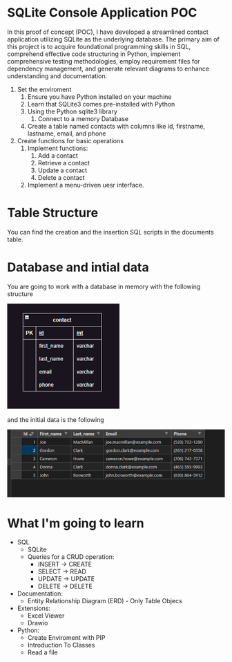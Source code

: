 # SQLite Console Application POC

In this proof of concept (POC), I have developed a streamlined contact application utilizing SQLite as the underlying database. The primary aim of this project is to acquire foundational programming skills in SQL, comprehend effective code structuring in Python, implement comprehensive testing methodologies, employ requirement files for dependency management, and generate relevant diagrams to enhance understanding and documentation.

1. Set the enviroment
    1. Ensure you have Python installed on your machine
    1. Learn that SQLite3 comes pre-installed with Python
    1. Using the Python sqlite3 library
        1. Connect to a memory Database 
    1. Create a table named contacts with columns like id, firstname, lastname, email, and phone
&nbsp;     
 1. Create functions for basic operations
    1. Implement functions:
        1. Add a contact
        1. Retrieve a contact
        1. Update a contact 
        1. Delete a contact
    2. Implement a menu-driven uesr interface.

# Table Structure

You can find the creation and the insertion SQL scripts in the documents table.

# Database and intial data 

You are going to work with a database in memory with the following structure

![Table](.\documents\database_diagram.png)
        
and the initial data is the following

![Data](.\documents\data.png)

# What I'm going to learn
- SQL
    - SQLite
    - Queries for a CRUD operation:
        - INSERT -> CREATE
        - SELECT -> READ
        - UPDATE -> UPDATE
        - DELETE -> DELETE
- Documentation:
    - Entity Relationship Diagram (ERD) - Only Table Objecs
- Extensions: 
    - Excel Viewer
    - Drawio
- Python: 
    - Create Enviroment with PIP
    - Introduction To Classes
    - Read a file

